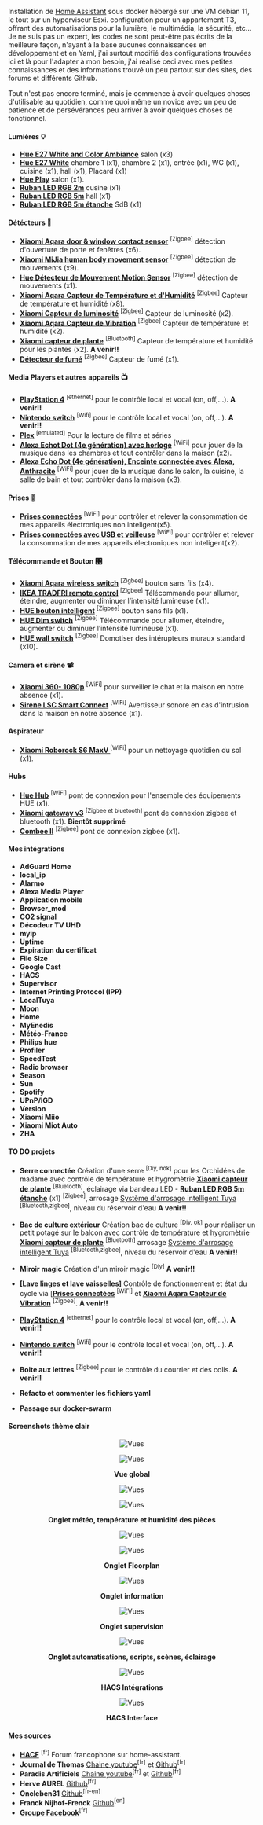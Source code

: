 Installation de [Home Assistant](https://home-assistant.io/) sous docker hébergé sur une VM debian 11, le tout sur un hyperviseur Esxi. configuration pour un appartement T3, offrant des automatisations pour la lumière, le multimédia, la sécurité, etc...
Je ne suis pas un expert, les codes ne sont peut-être pas écrits de la meilleure façon, n'ayant à la base aucunes connaissances en développement et en Yaml, j'ai surtout modifié des configurations trouvées ici et là pour l'adapter à mon besoin, j'ai réalisé ceci avec mes petites connaissances et des informations trouvé un peu partout sur des sites, des forums et différents Github.


Tout n'est pas encore terminé, mais je commence à avoir quelques choses d'utilisable au quotidien, comme quoi même un novice avec un peu de patience et de persévérances peu arriver à avoir quelques choses de fonctionnel.


#### Lumières 💡

- **[Hue E27 White and Color Ambiance](https://www.philips-hue.com/fr-fr/p/hue-white-and-color-ambiance-pack-de-1-e27/8719514328204)** salon (x3)
- **[Hue E27 White](https://www.philips-hue.com/fr-fr/p/hue-white-pack-de-1-e27/8719514329843)**  chambre 1 (x1), chambre 2 (x1), entrée (x1), WC (x1), cuisine (x1), hall (x1), Placard (x1)
- **[Hue Play](https://www.philips-hue.com/fr-fr/p/hue-white-and-color-ambiance-hue-play-pack-d-extension/7820330P7)** salon (x1).
- **[Ruban LED RGB 2m](https://fr.aliexpress.com/item/1005001629851565.html?spm=a2g0o.productlist.0.0.9a6641dcvSloLh&algo_pvid=11b74916-a0cf-4171-b561-42ae37cb1f9b&algo_exp_id=11b74916-a0cf-4171-b561-42ae37cb1f9b-7&pdp_ext_f=%7B%22sku_id%22%3A%2212000020734049678%22%7D&pdp_pi=-1%3B26.06%3B-1%3B-1%40salePrice%3BEUR%3Bsearch-mainSearch)** cusine (x1)
- **[Ruban LED RGB 5m](https://fr.aliexpress.com/item/1005001629851565.html?spm=a2g0o.productlist.0.0.9a6641dcvSloLh&algo_pvid=11b74916-a0cf-4171-b561-42ae37cb1f9b&algo_exp_id=11b74916-a0cf-4171-b561-42ae37cb1f9b-7&pdp_ext_f=%7B%22sku_id%22%3A%2212000020734049678%22%7D&pdp_pi=-1%3B26.06%3B-1%3B-1%40salePrice%3BEUR%3Bsearch-mainSearch)** hall (x1)
- **[Ruban LED RGB 5m étanche](https://fr.aliexpress.com/item/1005001629851565.html?spm=a2g0o.productlist.0.0.9a6641dcvSloLh&algo_pvid=11b74916-a0cf-4171-b561-42ae37cb1f9b&algo_exp_id=11b74916-a0cf-4171-b561-42ae37cb1f9b-7&pdp_ext_f=%7B%22sku_id%22%3A%2212000020734049678%22%7D&pdp_pi=-1%3B26.06%3B-1%3B-1%40salePrice%3BEUR%3Bsearch-mainSearch)** SdB (x1)

#### Détécteurs 📡

- **[Xiaomi Aqara door & window contact sensor](https://www.amazon.fr/Aqara-XIAOMI-MCCGQ11LM-Ensemble-Capteur/dp/B07P9K6HBZ/ref=sr_1_5?crid=KW4W9BT65HNU&keywords=capteur+de+porte+xiaomi&qid=1644229999&sprefix=capteur+de+porte+xiaomi%2Caps%2C292&sr=8-5)** <sup>[Zigbee]</sup> détection d'ouverture de porte et fenêtres (x6). 
- **[Xiaomi MiJia human body movement sensor](https://www.amazon.fr/Aqara-RTCGQ11LM-D%C3%A9tecteur-Automatique-compatible/dp/B07D1CRRVF/ref=sr_1_6?__mk_fr_FR=%C3%85M%C3%85%C5%BD%C3%95%C3%91&crid=4A2UXBSNVBKD&keywords=capteur+de+mouvement+xiaomi&qid=1644147334&sprefix=capteur+de+mouvement+xiaomi%2Caps%2C51&sr=8-6)** <sup>[Zigbee]</sup> détection de mouvements (x9).
- **[Hue Détecteur de Mouvement Motion Sensor](https://www.amazon.fr/Philips-D%C3%A9tecteur-Mouvement-Motion-Sensor/dp/B09CV78GV1/ref=sr_1_5?__mk_fr_FR=%C3%85M%C3%85%C5%BD%C3%95%C3%91&crid=E0BNPR9KKMZM&keywords=hue+motion&qid=1644104262&sprefix=hue+motion%2Caps%2C54&sr=8-5)** <sup>[Zigbee]</sup> détection de mouvements (x1). 
- **[Xiaomi Aqara Capteur de Température et d'Humidité](https://www.amazon.fr/Aqara-Temperatur-Luftfeuchtigkeits-Luftdrucksensor-Homekit/dp/B07D37FKGY/ref=sr_1_6?crid=LMMOX7F8DMAO&keywords=aquara+xiaomi+temperature&qid=1644104335&sprefix=aquara+%2Caps%2C61&sr=8-6)** <sup>[Zigbee]</sup> Capteur de température et humidité (x8). 
- **[Xiaomi Capteur de luminosité](https://www.amazon.fr/Capteur-luminosit%C3%A9-Zigbee-3-0-Xiaomi/dp/B094MQC8V1/ref=sr_1_12?crid=OCWAI6ZJ4CHS&keywords=capteur+de+luminosit%C3%A9&qid=1644104676&sprefix=capteur+de+lu%2Caps%2C61&sr=8-12)** <sup>[Zigbee]</sup> Capteur de luminosité (x2). 
- **[Xiaomi Aqara Capteur de Vibration](https://www.amazon.fr/Capteur-vibration-sans-Aqara-DJT11LM/dp/B07PJT939B/ref=sr_1_20?__mk_fr_FR=%C3%85M%C3%85%C5%BD%C3%95%C3%91&crid=2ZK09VLWZS8IC&keywords=aqara+temperature+lcd&qid=1644104538&sprefix=aquara+temperature+lcd%2Caps%2C44&sr=8-20)** <sup>[Zigbee]</sup> Capteur de température et humidité (x2). 
- **[Xiaomi capteur de plante](https://www.amazon.fr/OLLIVAN-Intelligent-Bluetooth-Nutrition-Temp%C3%A9rature/dp/B01LXOJSWA/ref=sr_1_4?crid=1OA6N2B3HPMLW&keywords=capteur+plante+xiaomi&qid=1644104826&s=lawn-garden&sprefix=capteur+plante+xiao%2Cgarden%2C44&sr=1-4)** <sup>[Bluetooth]</sup> Capteur de température et humidité pour les plantes (x2).  **A venir!!**
- **[Détecteur de fumé](https://fr.aliexpress.com/item/4001360595304.html?spm=a2g0o.productlist.0.0.170e2932XINiPE&algo_pvid=14ebafa7-9d3a-4855-a8a8-201232dc337a&aem_p4p_detail=202202060336504889391504955280062854283&algo_exp_id=14ebafa7-9d3a-4855-a8a8-201232dc337a-44&pdp_ext_f=%7B%22sku_id%22%3A%2210000015799319920%22%7D&pdp_pi=-1%3B25.97%3B-1%3B-1%40salePrice%3BEUR%3Bsearch-mainSearch)** <sup>[Zigbee]</sup> Capteur de fumé (x1).

#### Media Players et autres appareils 📺

- **[PlayStation 4](https://www.amazon.fr/PS4-Slim-500-Go-noir/dp/B07HNR4ZZD/ref=sr_1_2?keywords=ps4&qid=1644104989&sr=8-2)** <sup>[ethernet]</sup> pour le contrôle local et vocal (on, off,...). **A venir!!**
- **[Nintendo switch](https://www.amazon.fr/Nintendo-Switch-avec-paire-Rouge/dp/B07WKNQ8JT/ref=sr_1_5?__mk_fr_FR=%C3%85M%C3%85%C5%BD%C3%95%C3%91&crid=2KVX793P5L1NQ&keywords=switch&qid=1644105032&sprefix=switch%2Caps%2C87&sr=8-5)** <sup>[Wifi]</sup> pour le contrôle local et vocal (on, off,...). **A venir!!**
- **[Plex](https://www.plex.tv/fr/)** <sup>[emulated]</sup> Pour la lecture de films et séries
- **[Alexa Echot Dot  (4e génération) avec horloge](https://www.amazon.fr/dp/B084J4KZ8J/ref=s9_acsd_al_bw_c2_x_2_i?pf_rd_m=A1X6FK5RDHNB96&pf_rd_s=merchandised-search-2&pf_rd_r=HP2Q3A3PY0QKZGX4FAH9&pf_rd_t=101&pf_rd_p=8df8ac55-eecf-4218-9fea-480a9c01e548&pf_rd_i=15428386031)** <sup>[WiFi]</sup> pour jouer de la musique dans les chambres et tout contrôler dans la maison (x2).
- **[Alexa Echo Dot (4e génération), Enceinte connectée avec Alexa, Anthracite](https://www.amazon.fr/dp/B084DWG2VQ/ref=pav_d_fromAsin_B07PHPXHQS_toAsin_B084DWG2VQ)** <sup>[WiFi]</sup> pour jouer de la musique dans le salon, la cuisine, la salle de bain et tout contrôler dans la maison (x3).

#### Prises 🔌

- **[Prises connectées](https://www.amazon.fr/Connect%C3%A9e-intelligente-compatible-SmartThings-Surveillance/dp/B08ZY72GS6/ref=sr_1_21?crid=HKBNDJ0M7HU0&keywords=prise+connecter+alexa&qid=1644103013&s=hi&sprefix=prise+connecter%2Cdiy%2C52&sr=1-21)** <sup>[WiFi]</sup> pour contrôler et relever la consommation de mes appareils électroniques non inteligent(x5).
- **[Prises connectées avec USB et veilleuse](https://www.amazon.fr/Maxcio-Connect%C3%A9e-Intelligente-Compatible-Contr%C3%B4le/dp/B07GX8YDXZ)** <sup>[WiFi]</sup> pour contrôler et relever la consommation de mes appareils électroniques non inteligent(x2).

#### Télécommande et Bouton 🎛️

- **[Xiaomi Aqara wireless switch](https://www.amazon.fr/Aqara-Yiaomi-Filer-Mini-Schalter-Homekit/dp/B07D19YXND/ref=sr_1_2?__mk_fr_FR=%C3%85M%C3%85%C5%BD%C3%95%C3%91&crid=20S5C0EN646DQ&keywords=bouton+xiaomi&qid=1644103315&sprefix=bouton+xiaomi%2Caps%2C48&sr=8-2)** <sup>[Zigbee]</sup>  bouton sans fils (x4). 
- **[IKEA TRADFRI remote control](https://www.fibaro.com/fr/products/motion-sensor/)** <sup>[Zigbee]</sup> Télécommande pour allumer, éteindre, augmenter ou diminuer l’intensité lumineuse (x1). 
- **[HUE bouton intelligent](https://www.amazon.fr/Philips-t%C3%A9l%C3%A9commande-intelligent-connect%C3%A9-variateur/dp/B07SQZYYKL/ref=sr_1_5?__mk_fr_FR=%C3%85M%C3%85%C5%BD%C3%95%C3%91&crid=3SXYSCHRZAOR1&keywords=hue+bouton&qid=1644104030&sprefix=hue+bouton%2Caps%2C59&sr=8-5)** <sup>[Zigbee]</sup>  bouton sans fils (x1). 
- **[HUE Dim switch](https://www.amazon.fr/Philips-Switch-T%C3%A9l%C3%A9commande-variateur-lumi%C3%A8re/dp/B08PKMT2DV/ref=sr_1_6?__mk_fr_FR=%C3%85M%C3%85%C5%BD%C3%95%C3%91&crid=3SXYSCHRZAOR1&keywords=hue+bouton&qid=1644104095&sprefix=hue+bouton%2Caps%2C59&sr=8-6)** <sup>[Zigbee]</sup> Télécommande pour allumer, éteindre, augmenter ou diminuer l’intensité lumineuse (x1).
- **[HUE wall switch](https://www.amazon.fr/Philips-Lighting-929003017102-Module-dinterrupteur/dp/B09C62L43D/ref=sr_1_3?crid=T3NPS4IUCZLM&keywords=hue+wall+switch&qid=1644104141&sprefix=hue+wall%2Caps%2C53&sr=8-3)** <sup>[Zigbee]</sup> Domotiser des intérupteurs muraux standard (x10).

#### Camera et sirène 📽️

- **[Xiaomi 360- 1080p](https://www.amazon.fr/Xiaomi-Cam%C3%A9ra-s%C3%A9curit%C3%A9-connectivit%C3%A9-int%C3%A9rieur/dp/B08T99ZJGW/ref=sr_1_23?__mk_fr_FR=%C3%85M%C3%85%C5%BD%C3%95%C3%91&crid=3BWR89J9CSK9T&keywords=xiaomi+camera&qid=1644103542&sprefix=xiaomi+camera%2Caps%2C60&sr=8-23)** <sup>[WiFi]</sup> pour surveiller le chat et la maison en notre absence (x1).
- **[Sirene LSC Smart Connect](https://www.action.com/fr-fr/p/sirene-intelligente-lsc-smart-connect/)** <sup>[WiFi]</sup> Avertisseur sonore en cas d'intrusion dans la maison en notre absence (x1).

#### Aspirateur

- **[Xiaomi Roborock S6 MaxV ](https://www.amazon.fr/Roborock-aspirateur-Technologie-Reactiv-Superficie/dp/B08DHWLZSR/ref=sr_1_5?crid=3RZEVGCXWZPPW&keywords=roborock+s6+max+v&qid=1644106316&sprefix=roborock+s%2Caps%2C72&sr=8-5)** <sup>[WiFi]</sup> pour un nettoyage quotidien du sol (x1).

#### Hubs

- **[Hue Hub](https://www.amazon.fr/Philips-Hue-Pont-Connexion-Fonctionne/dp/B09CV9F3KR/ref=sr_1_5?__mk_fr_FR=%C3%85M%C3%85%C5%BD%C3%95%C3%91&crid=9IQ2ZU96JD83&keywords=hue+hub&qid=1644105522&sprefix=hue+hub%2Caps%2C58&sr=8-5)** <sup>[WiFi]</sup> pont de connexion pour l'ensemble des équipements HUE (x1).
- **[Xiaomi gateway v3](https://www.amazon.fr/Multi-mode-Automation-surveillance-intelligents-Compatible/dp/B083K87JC3/ref=sr_1_1?crid=136YAQSI05IUO&keywords=xiaomi+gateway+v3&qid=1644105580&sprefix=xiaomi+gate%2Caps%2C62&sr=8-1)** <sup>[Zigbee et bluetooth]</sup> pont de connexion zigbee et bluetooth (x1). **Bientôt supprimé**
- **[Combee II](https://www.amazon.fr/Dresden-ConBee-Electronique-II/dp/B07PZ7ZHG5/ref=sr_1_1?__mk_fr_FR=%C3%85M%C3%85%C5%BD%C3%95%C3%91&crid=3SJ6VTYF0X44E&keywords=conbee+2&qid=1644105724&sprefix=combee2%2Caps%2C64&sr=8-1)** <sup>[Zigbee]</sup> pont de connexion zigbee (x1). 

#### Mes intégrations

- **AdGuard Home**
- **local_ip**
- **Alarmo**
- **Alexa Media Player**
- **Application mobile**
- **Browser_mod**
- **CO2 signal**
- **Décodeur TV UHD**
- **myip**
- **Uptime**
- **Expiration du certificat**
- **File Size**
- **Google Cast**
- **HACS**
- **Supervisor**
- **Internet Printing Protocol (IPP)**
- **LocalTuya**
- **Moon**
- **Home**
- **MyEnedis**
- **Météo-France**
- **Philips hue**
- **Profiler**
- **SpeedTest**
- **Radio browser**
- **Season**
- **Sun**
- **Spotify**
- **UPnP/IGD**
- **Version**
- **Xiaomi Miio**
- **Xiaomi Miot Auto**
- **ZHA**

#### TO DO projets 

- **Serre connectée** Création d'une serre <sup>[Diy, nok]</sup> pour les Orchidées de madame avec contrôle de température et hygromètrie **[Xiaomi capteur de plante](https://www.amazon.fr/OLLIVAN-Intelligent-Bluetooth-Nutrition-Temp%C3%A9rature/dp/B01LXOJSWA/ref=sr_1_4?crid=1OA6N2B3HPMLW&keywords=capteur+plante+xiaomi&qid=1644104826&s=lawn-garden&sprefix=capteur+plante+xiao%2Cgarden%2C44&sr=1-4)** <sup>[Bluetooth]</sup>, éclairage via bandeau LED - **[Ruban LED RGB 5m étanche](https://fr.aliexpress.com/item/1005001629851565.html?spm=a2g0o.productlist.0.0.9a6641dcvSloLh&algo_pvid=11b74916-a0cf-4171-b561-42ae37cb1f9b&algo_exp_id=11b74916-a0cf-4171-b561-42ae37cb1f9b-7&pdp_ext_f=%7B%22sku_id%22%3A%2212000020734049678%22%7D&pdp_pi=-1%3B26.06%3B-1%3B-1%40salePrice%3BEUR%3Bsearch-mainSearch)** (x1) <sup>[Zigbee]</sup>, arrosage [Système d'arrosage intelligent Tuya](https://www.amazon.fr/OLLIVAN-Intelligent-Bluetooth-Nutrition-Temp%C3%A9rature/dp/B01LXOJSWA/ref=sr_1_4?crid=1OA6N2B3HPMLW&keywords=capteur+plante+xiaomi&qid=1644104826&s=lawn-garden&sprefix=capteur+plante+xiao%2Cgarden%2C44&sr=1-4) <sup>[Bluetooth,zigbee]</sup>, niveau du réservoir d'eau **A venir!!**

- **Bac de culture extérieur** Création bac de culture <sup>[Diy, ok]</sup> pour réaliser un petit potagé sur le balcon avec contrôle de température et hygromètrie **[Xiaomi capteur de plante](https://www.amazon.fr/OLLIVAN-Intelligent-Bluetooth-Nutrition-Temp%C3%A9rature/dp/B01LXOJSWA/ref=sr_1_4?crid=1OA6N2B3HPMLW&keywords=capteur+plante+xiaomi&qid=1644104826&s=lawn-garden&sprefix=capteur+plante+xiao%2Cgarden%2C44&sr=1-4)** <sup>[Bluetooth]</sup> arrosage [Système d'arrosage intelligent Tuya](https://www.amazon.fr/OLLIVAN-Intelligent-Bluetooth-Nutrition-Temp%C3%A9rature/dp/B01LXOJSWA/ref=sr_1_4?crid=1OA6N2B3HPMLW&keywords=capteur+plante+xiaomi&qid=1644104826&s=lawn-garden&sprefix=capteur+plante+xiao%2Cgarden%2C44&sr=1-4) <sup>[Bluetooth,zigbee]</sup>, niveau du réservoir d'eau **A venir!!**

- **Miroir magic** Création d'un miroir magic <sup>[Diy]</sup> **A venir!!**

- **[Lave linges et lave vaisselles]** Contrôle de fonctionnement et état du cycle via [**[Prises connectées](https://www.amazon.fr/Connect%C3%A9e-intelligente-compatible-SmartThings-Surveillance/dp/B08ZY72GS6/ref=sr_1_21?crid=HKBNDJ0M7HU0&keywords=prise+connecter+alexa&qid=1644103013&s=hi&sprefix=prise+connecter%2Cdiy%2C52&sr=1-21)** <sup>[WiFi]</sup> et **[Xiaomi Aqara Capteur de Vibration](https://www.amazon.fr/Capteur-vibration-sans-Aqara-DJT11LM/dp/B07PJT939B/ref=sr_1_20?__mk_fr_FR=%C3%85M%C3%85%C5%BD%C3%95%C3%91&crid=2ZK09VLWZS8IC&keywords=aqara+temperature+lcd&qid=1644104538&sprefix=aquara+temperature+lcd%2Caps%2C44&sr=8-20)** <sup>[Zigbee]</sup>. **A venir!!**

- **[PlayStation 4](https://www.amazon.fr/PS4-Slim-500-Go-noir/dp/B07HNR4ZZD/ref=sr_1_2?keywords=ps4&qid=1644104989&sr=8-2)** <sup>[ethernet]</sup> pour le contrôle local et vocal (on, off,...). **A venir!!**

- **[Nintendo switch](https://www.amazon.fr/Nintendo-Switch-avec-paire-Rouge/dp/B07WKNQ8JT/ref=sr_1_5?__mk_fr_FR=%C3%85M%C3%85%C5%BD%C3%95%C3%91&crid=2KVX793P5L1NQ&keywords=switch&qid=1644105032&sprefix=switch%2Caps%2C87&sr=8-5)** <sup>[Wifi]</sup> pour le contrôle local et vocal (on, off,...). **A venir!!**

- **Boite aux lettres** <sup>[Zigbee]</sup> pour le contrôle du courrier et des colis. **A venir!!**

- **Refacto et commenter les fichiers yaml**
- **Passage sur docker-swarm**


#### <a name="screenshots thème clair">Screenshots thème clair</a>

<div align="center">
    <figure>
        <div>
            <img src="/www/images/Dshboard_ligth_home_1.PNG" title="Vues">
        </div>
        <figcaption>
            <p><strong> </strong></p>
        </figcaption>
    </figure>
    </div>

<div align="center">
    <figure>
        <div>
            <img src="/www/images/Dshboard_ligth_home_2.PNG" title="Vues">
        </div>
        <figcaption>
            <p><strong>Vue global</strong></p>
        </figcaption>
    </figure>
    </div>
    
<div align="center">
    <figure>
        <div>
            <img src="/www/images/Dshboard_ligth_meteo_1.PNG" title="Vues">
        </div>
        <figcaption>
            <p><strong> </strong></p>
        </figcaption>
    </figure>
    </div>
		
<div align="center">
    <figure>
        <div>
            <img src="/www/images/Dshboard_ligth_meteo_2.PNG" title="Vues">
        </div>
        <figcaption>
            <p><strong>Onglet météo, température et humidité des pièces</strong></p>
        </figcaption>
    </figure>
    </div>
    
<div align="center">
    <figure>
        <div>
            <img src="/www/images/Dshboard_ligth_fllorplan_1.PNG" title="Vues">
        </div>
        <figcaption>
            <p><strong> </strong></p>
        </figcaption>
    </figure>
    </div>
    
<div align="center">
    <figure>
        <div>
            <img src="/www/images/Dshboard_ligth_fllorplan_2.PNG" title="Vues">
        </div>
        <figcaption>
            <p><strong>Onglet Floorplan</strong></p>
        </figcaption>
    </figure>
    </div>
    
<div align="center">
    <figure>
        <div>
            <img src="/www/images/Dshboard_ligth_information_1.PNG" title="Vues">
        </div>
        <figcaption>
            <p><strong>Onglet information</strong></p>
        </figcaption>
    </figure>
    </div>

<div align="center">
    <figure>
        <div>
            <img src="/www/images/Dshboard_ligth_server_1.PNG" title="Vues">
        </div>
        <figcaption>
            <p><strong>Onglet supervision</strong></p>
        </figcaption>
    </figure>
    </div>

<div align="center">
    <figure>
        <div>
            <img src="/www/images/Dshboard_ligth_automation_1.PNG" title="Vues">
        </div>
        <figcaption>
            <p><strong>Onglet automatisations, scripts, scènes, éclairage</strong></p>
        </figcaption>
    </figure>
    </div>

<div align="center">
    <figure>
        <div>
            <img src="/www/images/Dshboard_ligth_module_1.PNG" title="Vues">
        </div>
        <figcaption>
            <p><strong>HACS Intégrations</strong></p>
        </figcaption>
    </figure>
    </div>
	
<div align="center">
    <figure>
        <div>
            <img src="/www/images/Dshboard_ligth_module_1.PNG" title="Vues">
        </div>
        <figcaption>
            <p><strong>HACS Interface</strong></p>
        </figcaption>
    </figure>
    </div>

#### Mes sources


- **[HACF](https://forum.hacf.fr/)**  <sup>[fr]</sup>  Forum francophone sur home-assistant.
- **Journal de Thomas** [Chaine youtube](https://www.youtube.com/c/JournaldeThomas/playlists)<sup>[fr]</sup> et [Github](https://github.com/journaldethomas/home-assistant-config)<sup>[fr]</sup>
- **Paradis Artificiels** [Chaine youtube](https://www.youtube.com/channel/UCbCJtFizTFNf4waPWPFAqcA)<sup>[fr]</sup> et [Github](https://github.com/romquenin/home-assistant-config-fr)<sup>[fr]</sup>
- **Herve AUREL** [Github](https://github.com/herveaurel/HomeAssistant)<sup>[fr]</sup>
- **Oncleben31** [Github](https://github.com/oncleben31/home-assistant-config)<sup>[fr-en]</sup>
- **Franck Nijhof-Frenck** [Github](https://github.com/frenck/home-assistant-config)<sup>[en]</sup>
- **[Groupe Facebook](https://www.facebook.com/groups/homeassistantgroupefranceGroupe)**<sup>[fr]</sup>
